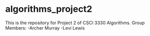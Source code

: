 # algorithms_project2
This is the repository for Project 2 of CSCI 3330 Algorithms.
Group Members:
-Archer Murray
-Levi Lewis
